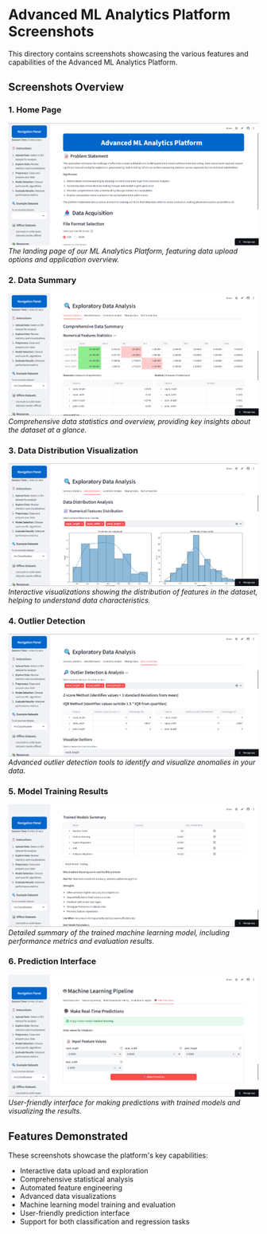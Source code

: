 # Advanced ML Analytics Platform Screenshots

This directory contains screenshots showcasing the various features and capabilities of the Advanced ML Analytics Platform.

## Screenshots Overview

### 1. Home Page
![Home Page](home_page.png)
*The landing page of our ML Analytics Platform, featuring data upload options and application overview.*

### 2. Data Summary
![Data Summary](Data_summary.png)
*Comprehensive data statistics and overview, providing key insights about the dataset at a glance.*

### 3. Data Distribution Visualization
![Data Distribution](Data_distribution.png)
*Interactive visualizations showing the distribution of features in the dataset, helping to understand data characteristics.*

### 4. Outlier Detection
![Outlier Detection](Outlier_detection.png)
*Advanced outlier detection tools to identify and visualize anomalies in your data.*

### 5. Model Training Results
![Model Training Summary](trained_model_summary.png)
*Detailed summary of the trained machine learning model, including performance metrics and evaluation results.*

### 6. Prediction Interface
![Prediction Interface](Prediction.png)
*User-friendly interface for making predictions with trained models and visualizing the results.*

## Features Demonstrated

These screenshots showcase the platform's key capabilities:

- Interactive data upload and exploration
- Comprehensive statistical analysis
- Automated feature engineering
- Advanced data visualizations
- Machine learning model training and evaluation
- User-friendly prediction interface
- Support for both classification and regression tasks
